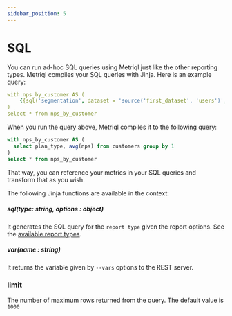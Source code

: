 ```yaml
---
sidebar_position: 5
---
```


# SQL

You can run ad-hoc SQL queries using Metriql just like the other reporting types. Metriql compiles your SQL queries with Jinja. Here is an example query:

```yml
with nps_by_customer AS (
    {{sql('segmentation', dataset = 'source('first_dataset', 'users')', measures=['nps'], dimensions=['plan_type'] )}}
)
select * from nps_by_customer
```


When you run the query above, Metriql compiles it to the following query:

```sql
with nps_by_customer AS (
  select plan_type, avg(nps) from customers group by 1
)
select * from nps_by_customer
```

That way, you can reference your metrics in your SQL queries and transform that as you wish. 

The following Jinja functions are available in the context:

##### sql(type: string, options : object)

It generates the SQL query for the `report type` given the report options. See the [available report types](/query/introduction).

##### var(name : string)

It returns the variable given by `--vars` options to the REST server.


### limit

The number of maximum rows returned from the query. The default value is `1000`
